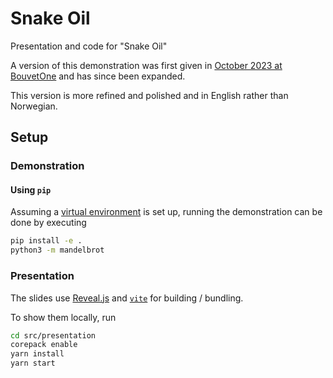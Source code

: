 # Snake Oil

Presentation and code for "Snake Oil"

A version of this demonstration was first given in [October 2023 at BouvetOne](https://github.com/sindre-nistad/bouvet-one-2023-oktober-slange-olje) and has since been expanded.

This version is more refined and polished and in English rather than Norwegian.

## Setup

### Demonstration

#### Using `pip`
Assuming a [virtual environment](https://docs.python.org/3/library/venv.html#creating-virtual-environments) is set up,
running the demonstration can be done by executing

```bash
pip install -e .
python3 -m mandelbrot
```

### Presentation

The slides use [Reveal.js](https://revealjs.com) and [`vite`](https://vite.dev) for building / bundling.

To show them locally, run
```bash
cd src/presentation
corepack enable
yarn install
yarn start
```
